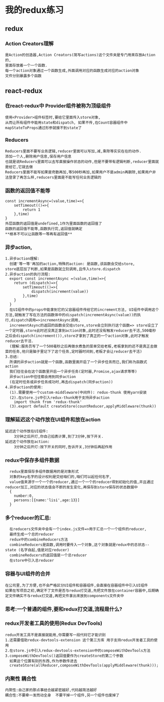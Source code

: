 # 我的redux练习

## redux
### Action Creators理解
    是Action的创造器,Action Creators(简写actions)这个文件夹是专门用来存放Action的,
    里面存放着一个一个函数.
    每一个action对象通过一个函数生成,外面调用对应的函数生成对应的action对象
    文件分别暴露多个函数
### 



## react-redux
### 在react-redux中 Provider组件被称为顶级组件
    使用<Provider>组件标签时,要给它里面传入store对象,
    从而让所有组件中能用state和dispatch, 如果不传,在Count容器组件中
    mapStateToProps通过形参就接不到state了
### Reducers
    Reducers里面不要写业务逻辑,reducer里面可以写加,减,乘除等实实在在的动作.
    添加一个人,删除用户信息,保存用户信息
    也就是说Reducers里面可以去写直接操作状态的动作,但是不要带有逻辑判断,reducer里面就是给它,它就去做
    Reducers里面不能写如果是奇数再加,等500秒再加,如果用户不是admin再删除,如果用户非法登录了再怎么样,reducers里面是不能写任何业务逻辑的
### 函数的返回值不能等
    const incrementAsync=(value,time)=>{
        setTimeout(()=>{
            return 1
        },time)
    }
    外层函数的返回值是undefined,1作为里面函数的返回值了
    函数的返回值不能等,函数执行完,返回值就确定
    **根本不可以让函数等一等再有返回值**
### 异步action,
    1.异步action理解:
      创建'等一等'再加的action,特殊的action: 是函数,该函数会交给store,
    store底层加了判断,如果是函数就立刻调用,且传入store.dispatch
    2.异步action的执行流程:
      export const incrementAsync =(value,time)=>{
        return (dispatch)=>{
            setTimeout(()=>{
                dispatch(increment(value))
            },time)
        }
      }
      在UI组件中的props中能拿到它的父容器组件传给它的increment方法, UI组件中调用这个方法,就触发了写在方法的函数体中的dispatch(incrementAsync(value))的执行,dispatch调用=>incrementAsync调用,
      incrementAsync的返回的函数会交给store,store会立刻执行这个函数=> store设立了一个定时器,store此时还没真正拿到action对象,此时还没有触发reducer去干活,500毫秒之后会dispatch(increment()),store才拿到了真正的一个action对象,此时才触发reducer去干活.
      (理解:服务员写了一个500毫秒之后再做水煮鱼的菜单交给老板,老板拿到的还不是真正去做菜的任务,他只是脑子里记下了这个任务,定时器时间到,老板才会让reducer去干活)
    3.总结:
      所谓的异步action就是一个函数,函数里面开启了一个异步任务而已,我们称为函数式action
      我们往往会在这个函数里开启一个异步任务(定时器,Promise,ajax请求等等)
      异步action中往往都会用到同步action
      (在定时任务或异步任务成功时,再去dispatch(同步action))
    4.异步action的使用:
      (1).需要使用一个custom-middleware(中间件): redux-thunk 使用yarn安装
      (2).在store.js中引入redux-thunk用于支持异步action
        import thunk from 'redux-thunk'
      (3).export default createStore(countReducer,applyMiddleware(thunk))
### 理解延迟这个动作放在UI组件和放在action
    延迟这个动作放在UI组件:
        3分钟之后开灯,你自己掐表计算,到了3分钟,按下开关.
    延迟这个动作放在action:
        3分钟之后开灯:按下开关的同时,告诉开关,3分钟后再起作用
### redux中保存多组件数据
      redux里面保存多组件数据用的是对象形式
      对象的key名字的设计权利是交给咱们的,咱们可以起任何名字,
      value值来源于一个一个的reducer,通过一个一个的reducer得到初始化的值,并且通过reducer加工,对应的状态值会不断的发生变化,再保存到store保存的状态数据中
      {
        number:0,
        persons:[{name:'lisi',age:13}]
      }
### 多个reducer的汇总:
      在reducers文件夹中会有一个index.js文件=>用于汇总一个一个组件的reducer,
      最终生成一个总的reducer
      redux中的combineReducers方法
      combineReducers是函数,调用时要传入一个对象,这个对象就是redux中的总状态--state (名字自起,值是对应reducer)
      combineReducers的返回值是一个总reducer
      在store中引入总reducer
### 容器与UI组件的合并
    在公司里,为了方便,也不会严格区分UI组件和容器组件,会直接在容器组件中引入UI组件
    如果在写项目之初,确定不了文件是否与redux打交道,先把文件放在container容器中,后期确定文件确实不与redux打交道,再把文件拿出来放到components文件夹中
### 思考:一个普通的组件,要和redux打交道,流程是什么?
### redux开发者工具的使用(Redux DevTools)
    redux开发工具不是直接就能用,你需要写一段代码它才能识别
    1.还需要借助redux-devtools-extension 这个第三方库 用于支持redux开发者工具的使用
    2.在store.js中引入redux-devtools-extension中的composeWithDevTools方法
    3.composeWithDevTools()返回值要作为createStore的第二个参数
      如果这个位置有别的东西,作为参数传进去
      createStore(allReducer,composeWithDevTools(applyMiddleware(thunk)));
### 内聚性 耦合性
    内聚性:自己家的那点事结合越紧密越好,代码越简洁越好
    耦合性:不要牵一发而动全身  不要干掉一个组件,另一个组件也废掉了